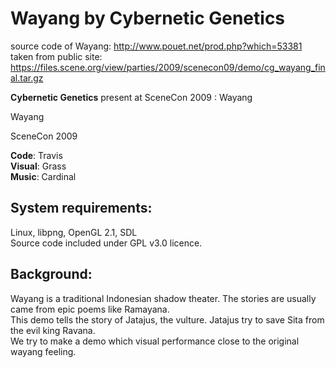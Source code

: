 # Wayang by Cybernetic Genetics

source code of Wayang: http://www.pouet.net/prod.php?which=53381  
taken from public site: https://files.scene.org/view/parties/2009/scenecon09/demo/cg_wayang_final.tar.gz

**Cybernetic Genetics** present at SceneCon 2009 : Wayang

Wayang

SceneCon 2009

**Code**:   Travis  
**Visual**: Grass  
**Music**:  Cardinal  

## System requirements:

Linux, libpng, OpenGL 2.1, SDL  
Source code included under GPL v3.0 licence.

## Background:

Wayang is a traditional Indonesian shadow theater. The stories are usually came from epic poems like Ramayana.  
This demo tells the story of Jatajus, the vulture. Jatajus try to save Sita from the evil king Ravana.  
We try to make a demo which visual performance close to the original wayang feeling.
